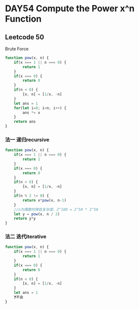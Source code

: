 # DAY54 Compute the Power x^n Function
## Leetcode 50
Brute Force
```js
function pow(x, n) {
    if(x === 1 || n === 0) {
        return 1
    }
    if(x === 0) {
        return 0
    }
    if(n < 0) {
        [x, n] = [1/x, -n]
    }
    let ans = 1
    for(let i=0; i<n; i++) {
        ans *= x
    }
    return ans
}
```

### 法一 递归recursive
```js
function pow(x, n) {
    if(x === 1 || n === 0) {
        return 1
    }
    if(x === 0) {
        return 0
    }
    if(n < 0) {
        [x, n] = [1/x, -n]
    }
    if(n % 2 != 0) { 
        return x*pow(x, n-1) 
    }
    //n为偶数时降低复杂度，2^100 = 2^50 * 2^50
    let y = pow(x, n / 2)
    return y*y
}
```

### 法二 迭代iterative
```js
function pow(x, n) {
    if(x === 1 || n === 0) {
        return 1
    }
    if(x === 0) {
        return 0
    }
    if(n < 0) {
        [x, n] = [1/x, -n]
    }
    let ans = 1
    ❓不会
}
```

